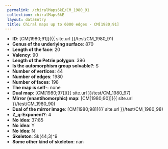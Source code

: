 ```yaml
--- 
 permalink: /chiralMaps6kE/CM_1980_91 
 collection: chiralMaps6kE
 layout: dataEntry
 title: Chiral maps up to 6000 edges - CM[1980;91]
---
```


- **ID**: [CM[1980;91]]({{ site.url }}/test/CM_1980_91)
- **Genus of the underlying surface**: 870
- **Length of the face**: 20
- **Valency**: 90
- **Length of the Petrie polygon**: 396
- **Is the automorphism group solvable?**: S
- **Number of vertices**: 44
- **Number of edges**: 1980
- **Number of faces**: 198
- **The map is self-**: none
- **Dual map**: [CM[1980;97]]({{ site.url }}/test/CM_1980_97)
- **Mirror (enantihomorphic) map**: [CM[1980;90]]({{ site.url }}/test/CM_1980_90)
- **Dual of the mirror image**: [CM[1980;98]]({{ site.url }}/test/CM_1980_98)
- **Z_q-Exponent?**: 4
- **No idea**:  37:85
- **No idea**: Y
- **No idea**: N
- **Skeleton**: Sk(44;3)^9
- **Some other kind of skeleton**: nan

